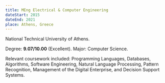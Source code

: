 ```yaml
---
title: MEng Electrical & Computer Engineering
dateStart: 2015
dateEnd: 2021
place: Athens, Greece
---
```


National Technical University of Athens.

Degree: **9.07/10.00** (Excellent). Major: Computer Science.

Relevant coursework included: Programming Languages, Databases, Algorithms,
Software Engineering, Natural Language Processing, Pattern Recognition,
Management of the Digital Enterprise, and Decision Support Systems.
